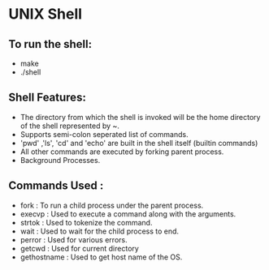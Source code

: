 # UNIX Shell

## To run the shell:
- make
- ./shell

## Shell Features:
- The directory from which the shell is invoked will be the home directory of the shell represented by ~.
- Supports semi-colon seperated list of commands.
- 'pwd' ,'ls', 'cd' and 'echo' are built in the shell itself (builtin commands)
- All other commands are executed by forking parent process.
- Background Processes.

## Commands Used : 
- fork : To run a child process under the parent process.
- execvp : Used to execute a command along with the arguments.
- strtok : Used to tokenize the command.
- wait : Used to wait for the child process to end.
- perror : Used for various errors.
- getcwd : Used for current directory
- gethostname : Used to get host name of the OS.
